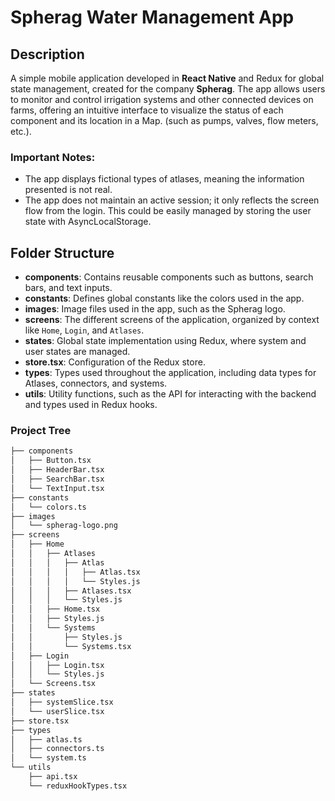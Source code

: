 # Spherag Water Management App

## Description
A simple mobile application developed in **React Native** and Redux for global state management, created for the company **Spherag**. The app allows users to monitor and control irrigation systems and other connected devices on farms, offering an intuitive interface to visualize the status of each component and its location in a Map. (such as pumps, valves, flow meters, etc.).

### Important Notes:
- The app displays fictional types of atlases, meaning the information presented is not real.
- The app does not maintain an active session; it only reflects the screen flow from the login. This could be easily managed by storing the user state with AsyncLocalStorage.

## Folder Structure

- **components**: Contains reusable components such as buttons, search bars, and text inputs.
- **constants**: Defines global constants like the colors used in the app.
- **images**: Image files used in the app, such as the Spherag logo.
- **screens**: The different screens of the application, organized by context like `Home`, `Login`, and `Atlases`.
- **states**: Global state implementation using Redux, where system and user states are managed.
- **store.tsx**: Configuration of the Redux store.
- **types**: Types used throughout the application, including data types for Atlases, connectors, and systems.
- **utils**: Utility functions, such as the API for interacting with the backend and types used in Redux hooks.

### Project Tree
```bash
├── components
│   ├── Button.tsx
│   ├── HeaderBar.tsx
│   ├── SearchBar.tsx
│   └── TextInput.tsx
├── constants
│   └── colors.ts
├── images
│   └── spherag-logo.png
├── screens
│   ├── Home
│   │   ├── Atlases
│   │   │   ├── Atlas
│   │   │   │   ├── Atlas.tsx
│   │   │   │   └── Styles.js
│   │   │   ├── Atlases.tsx
│   │   │   └── Styles.js
│   │   ├── Home.tsx
│   │   ├── Styles.js
│   │   └── Systems
│   │       ├── Styles.js
│   │       └── Systems.tsx
│   ├── Login
│   │   ├── Login.tsx
│   │   └── Styles.js
│   └── Screens.tsx
├── states
│   ├── systemSlice.tsx
│   └── userSlice.tsx
├── store.tsx
├── types
│   ├── atlas.ts
│   ├── connectors.ts
│   └── system.ts
└── utils
    ├── api.tsx
    └── reduxHookTypes.tsx
```
